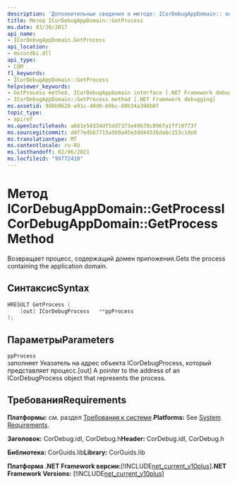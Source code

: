 ```yaml
---
description: 'Дополнительные сведения о методе: ICorDebugAppDomain:: onprocess'
title: Метод ICorDebugAppDomain::GetProcess
ms.date: 03/30/2017
api_name:
- ICorDebugAppDomain.GetProcess
api_location:
- mscordbi.dll
api_type:
- COM
f1_keywords:
- ICorDebugAppDomain::GetProcess
helpviewer_keywords:
- GetProcess method, ICorDebugAppDomain interface [.NET Framework debugging]
- ICorDebugAppDomain::GetProcess method [.NET Framework debugging]
ms.assetid: 9d0b9628-a91c-40d0-b9bc-00b34a396b8f
topic_type:
- apiref
ms.openlocfilehash: a681e58334df5dd7373e49b70c096fa1ff10773f
ms.sourcegitcommit: ddf7edb67715a5b9a45e3dd44536dabc153c1de0
ms.translationtype: MT
ms.contentlocale: ru-RU
ms.lasthandoff: 02/06/2021
ms.locfileid: "99772410"
---
```

# <a name="icordebugappdomaingetprocess-method"></a><span data-ttu-id="7403b-103">Метод ICorDebugAppDomain::GetProcess</span><span class="sxs-lookup"><span data-stu-id="7403b-103">ICorDebugAppDomain::GetProcess Method</span></span>

<span data-ttu-id="7403b-104">Возвращает процесс, содержащий домен приложения.</span><span class="sxs-lookup"><span data-stu-id="7403b-104">Gets the process containing the application domain.</span></span>  
  
## <a name="syntax"></a><span data-ttu-id="7403b-105">Синтаксис</span><span class="sxs-lookup"><span data-stu-id="7403b-105">Syntax</span></span>  
  
```cpp  
HRESULT GetProcess (  
    [out] ICorDebugProcess   **ppProcess  
);  
```  
  
## <a name="parameters"></a><span data-ttu-id="7403b-106">Параметры</span><span class="sxs-lookup"><span data-stu-id="7403b-106">Parameters</span></span>  

 `ppProcess`  
 <span data-ttu-id="7403b-107">заполняет Указатель на адрес объекта ICorDebugProcess, который представляет процесс.</span><span class="sxs-lookup"><span data-stu-id="7403b-107">[out] A pointer to the address of an ICorDebugProcess object that represents the process.</span></span>  
  
## <a name="requirements"></a><span data-ttu-id="7403b-108">Требования</span><span class="sxs-lookup"><span data-stu-id="7403b-108">Requirements</span></span>  

 <span data-ttu-id="7403b-109">**Платформы:** см. раздел [Требования к системе](../../get-started/system-requirements.md).</span><span class="sxs-lookup"><span data-stu-id="7403b-109">**Platforms:** See [System Requirements](../../get-started/system-requirements.md).</span></span>  
  
 <span data-ttu-id="7403b-110">**Заголовок:** CorDebug.idl, CorDebug.h</span><span class="sxs-lookup"><span data-stu-id="7403b-110">**Header:** CorDebug.idl, CorDebug.h</span></span>  
  
 <span data-ttu-id="7403b-111">**Библиотека:** CorGuids.lib</span><span class="sxs-lookup"><span data-stu-id="7403b-111">**Library:** CorGuids.lib</span></span>  
  
 <span data-ttu-id="7403b-112">**Платформа .NET Framework версии:**[!INCLUDE[net_current_v10plus](../../../../includes/net-current-v10plus-md.md)]</span><span class="sxs-lookup"><span data-stu-id="7403b-112">**.NET Framework Versions:** [!INCLUDE[net_current_v10plus](../../../../includes/net-current-v10plus-md.md)]</span></span>
